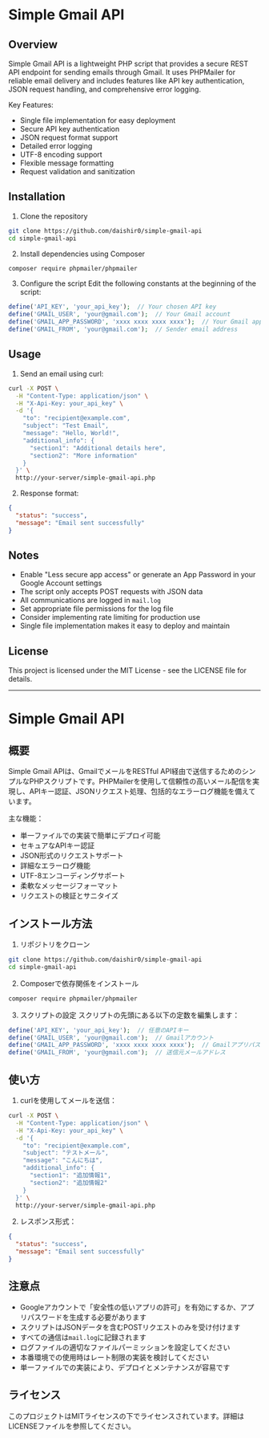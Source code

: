 # Simple Gmail API

## Overview
Simple Gmail API is a lightweight PHP script that provides a secure REST API endpoint for sending emails through Gmail. It uses PHPMailer for reliable email delivery and includes features like API key authentication, JSON request handling, and comprehensive error logging.

Key Features:
- Single file implementation for easy deployment
- Secure API key authentication
- JSON request format support
- Detailed error logging
- UTF-8 encoding support
- Flexible message formatting
- Request validation and sanitization

## Installation

1. Clone the repository
```bash
git clone https://github.com/daishir0/simple-gmail-api
cd simple-gmail-api
```

2. Install dependencies using Composer
```bash
composer require phpmailer/phpmailer
```

3. Configure the script
Edit the following constants at the beginning of the script:
```php
define('API_KEY', 'your_api_key');  // Your chosen API key
define('GMAIL_USER', 'your@gmail.com');  // Your Gmail account
define('GMAIL_APP_PASSWORD', 'xxxx xxxx xxxx xxxx');  // Your Gmail app password
define('GMAIL_FROM', 'your@gmail.com');  // Sender email address
```

## Usage

1. Send an email using curl:
```bash
curl -X POST \
  -H "Content-Type: application/json" \
  -H "X-Api-Key: your_api_key" \
  -d '{
    "to": "recipient@example.com",
    "subject": "Test Email",
    "message": "Hello, World!",
    "additional_info": {
      "section1": "Additional details here",
      "section2": "More information"
    }
  }' \
  http://your-server/simple-gmail-api.php
```

2. Response format:
```json
{
  "status": "success",
  "message": "Email sent successfully"
}
```

## Notes
- Enable "Less secure app access" or generate an App Password in your Google Account settings
- The script only accepts POST requests with JSON data
- All communications are logged in `mail.log`
- Set appropriate file permissions for the log file
- Consider implementing rate limiting for production use
- Single file implementation makes it easy to deploy and maintain

## License
This project is licensed under the MIT License - see the LICENSE file for details.

---

# Simple Gmail API

## 概要
Simple Gmail APIは、GmailでメールをRESTful API経由で送信するためのシンプルなPHPスクリプトです。PHPMailerを使用して信頼性の高いメール配信を実現し、APIキー認証、JSONリクエスト処理、包括的なエラーログ機能を備えています。

主な機能：
- 単一ファイルでの実装で簡単にデプロイ可能
- セキュアなAPIキー認証
- JSON形式のリクエストサポート
- 詳細なエラーログ機能
- UTF-8エンコーディングサポート
- 柔軟なメッセージフォーマット
- リクエストの検証とサニタイズ

## インストール方法

1. リポジトリをクローン
```bash
git clone https://github.com/daishir0/simple-gmail-api
cd simple-gmail-api
```

2. Composerで依存関係をインストール
```bash
composer require phpmailer/phpmailer
```

3. スクリプトの設定
スクリプトの先頭にある以下の定数を編集します：
```php
define('API_KEY', 'your_api_key');  // 任意のAPIキー
define('GMAIL_USER', 'your@gmail.com');  // Gmailアカウント
define('GMAIL_APP_PASSWORD', 'xxxx xxxx xxxx xxxx');  // Gmailアプリパスワード
define('GMAIL_FROM', 'your@gmail.com');  // 送信元メールアドレス
```

## 使い方

1. curlを使用してメールを送信：
```bash
curl -X POST \
  -H "Content-Type: application/json" \
  -H "X-Api-Key: your_api_key" \
  -d '{
    "to": "recipient@example.com",
    "subject": "テストメール",
    "message": "こんにちは",
    "additional_info": {
      "section1": "追加情報1",
      "section2": "追加情報2"
    }
  }' \
  http://your-server/simple-gmail-api.php
```

2. レスポンス形式：
```json
{
  "status": "success",
  "message": "Email sent successfully"
}
```

## 注意点
- Googleアカウントで「安全性の低いアプリの許可」を有効にするか、アプリパスワードを生成する必要があります
- スクリプトはJSONデータを含むPOSTリクエストのみを受け付けます
- すべての通信は`mail.log`に記録されます
- ログファイルの適切なファイルパーミッションを設定してください
- 本番環境での使用時はレート制限の実装を検討してください
- 単一ファイルでの実装により、デプロイとメンテナンスが容易です

## ライセンス
このプロジェクトはMITライセンスの下でライセンスされています。詳細はLICENSEファイルを参照してください。
